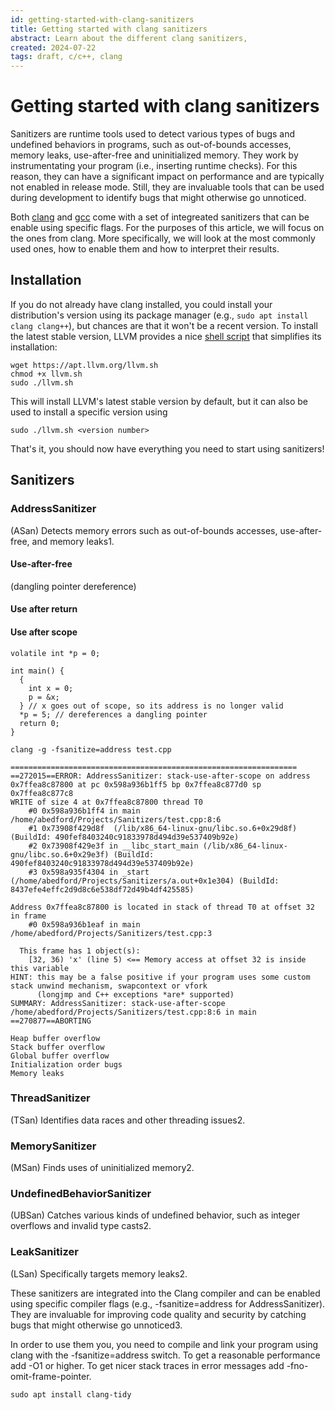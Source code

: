 ```yaml
---
id: getting-started-with-clang-sanitizers
title: Getting started with clang sanitizers
abstract: Learn about the different clang sanitizers, 
created: 2024-07-22
tags: draft, c/c++, clang
---
```


# Getting started with clang sanitizers
Sanitizers are runtime tools used to detect various types of bugs and undefined behaviors in programs, such as out-of-bounds accesses, memory leaks, use-after-free and uninitialized memory. They work by instrumentating your program (i.e., inserting runtime checks). For this reason, they can have a significant impact on performance and are typically not enabled in release mode. Still, they are invaluable tools that can be used during development to identify bugs that might otherwise go unnoticed.

Both [clang](https://clang.llvm.org/docs/index.html) and [gcc](https://gcc.gnu.org/onlinedocs/gcc/Instrumentation-Options.html) come with a set of integreated sanitizers that can be enable using specific flags. For the purposes of this article, we will focus on the ones from clang. More specifically, we will look at the most commonly used ones, how to enable them and how to interpret their results.

## Installation
If you do not already have clang installed, you could install your distribution's version using its package manager (e.g., `sudo apt install clang clang++`), but chances are that it won't be a recent version. To install the latest stable version, LLVM provides a nice [shell script](https://apt.llvm.org/) that simplifies its installation:
```
wget https://apt.llvm.org/llvm.sh
chmod +x llvm.sh
sudo ./llvm.sh
```
This will install LLVM's latest stable version by default, but it can also be used to install a specific version using
```
sudo ./llvm.sh <version number>
```
That's it, you should now have everything you need to start using sanitizers!

## Sanitizers
### AddressSanitizer
 (ASan) Detects memory errors such as out-of-bounds accesses, use-after-free, and memory leaks1.

#### Use-after-free
(dangling pointer dereference)
#### Use after return
#### Use after scope
```
volatile int *p = 0;

int main() {
  {
    int x = 0;
    p = &x;
  } // x goes out of scope, so its address is no longer valid
  *p = 5; // dereferences a dangling pointer
  return 0;
}
```
```
clang -g -fsanitize=address test.cpp
```
```
================================================================
==272015==ERROR: AddressSanitizer: stack-use-after-scope on address 0x7ffea8c87800 at pc 0x598a936b1ff5 bp 0x7ffea8c877d0 sp 0x7ffea8c877c8
WRITE of size 4 at 0x7ffea8c87800 thread T0
    #0 0x598a936b1ff4 in main /home/abedford/Projects/Sanitizers/test.cpp:8:6
    #1 0x73908f429d8f  (/lib/x86_64-linux-gnu/libc.so.6+0x29d8f) (BuildId: 490fef8403240c91833978d494d39e537409b92e)
    #2 0x73908f429e3f in __libc_start_main (/lib/x86_64-linux-gnu/libc.so.6+0x29e3f) (BuildId: 490fef8403240c91833978d494d39e537409b92e)
    #3 0x598a935f4304 in _start (/home/abedford/Projects/Sanitizers/a.out+0x1e304) (BuildId: 8437efe4effc2d9d8c6e538df72d49b4df425585)

Address 0x7ffea8c87800 is located in stack of thread T0 at offset 32 in frame
    #0 0x598a936b1eaf in main /home/abedford/Projects/Sanitizers/test.cpp:3

  This frame has 1 object(s):
    [32, 36) 'x' (line 5) <== Memory access at offset 32 is inside this variable
HINT: this may be a false positive if your program uses some custom stack unwind mechanism, swapcontext or vfork
      (longjmp and C++ exceptions *are* supported)
SUMMARY: AddressSanitizer: stack-use-after-scope /home/abedford/Projects/Sanitizers/test.cpp:8:6 in main
==270877==ABORTING

```

    Heap buffer overflow
    Stack buffer overflow
    Global buffer overflow
    Initialization order bugs
    Memory leaks


### ThreadSanitizer
 (TSan) Identifies data races and other threading issues2.
### MemorySanitizer
 (MSan) Finds uses of uninitialized memory2.
### UndefinedBehaviorSanitizer
 (UBSan) Catches various kinds of undefined behavior, such as integer overflows and invalid type casts2.
### LeakSanitizer
 (LSan) Specifically targets memory leaks2.

These sanitizers are integrated into the Clang compiler and can be enabled using specific compiler flags (e.g., -fsanitize=address for AddressSanitizer). They are invaluable for improving code quality and security by catching bugs that might otherwise go unnoticed3.

In order to use them you, you need to compile and link your program using clang with the -fsanitize=address switch. To get a reasonable performance add -O1 or higher. To get nicer stack traces in error messages add -fno-omit-frame-pointer. 


```
sudo apt install clang-tidy
```